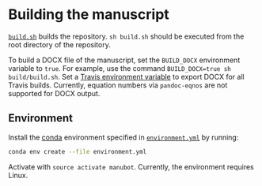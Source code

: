 # Building the manuscript

[`build.sh`](build.sh) builds the repository.
`sh build.sh` should be executed from the root directory of the repository.

To build a DOCX file of the manuscript, set the `BUILD_DOCX` environment variable to `true`.
For example, use the command `BUILD_DOCX=true sh build/build.sh`.
Set a [Travis environment variable](https://docs.travis-ci.com/user/environment-variables/#Defining-Variables-in-Repository-Settings) to export DOCX for all Travis builds.
Currently, equation numbers via `pandoc-eqnos` are not supported for DOCX output.

## Environment

Install the [conda](https://conda.io) environment specified in [`environment.yml`](environment.yml) by running:

```sh
conda env create --file environment.yml
```

Activate with `source activate manubot`.
Currently, the environment requires Linux.
